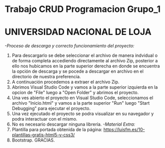 # Trabajo CRUD Programacion Grupo_1
# UNIVERSIDAD NACIONAL DE LOJA
_-Proceso de descarga y correcto funcionamiento del proyecto:_
1. Para descargarlo se debe seleccionar el archivo de manera indvidual o de forma completa accediendo directamente al archivo Zip, posterior a ello nos hubicamos en la parte superior derecha en donde se encuentra la opción de descarga y se pocede a descargar en archivo en el directorio de nuestra preferencia.
2. A continuación procedemos a extraer el archivo Zip.
3. Abrimos Visual Studio Code y vamos a la parte superior izquierda en la opcion de "File" luego a "Open Folder" y abrimos el proyecto.
4. Una ves abierto el proyecto en Visual Studio Code, seleccionamos el archivo "Inicio.html" y vamos a la parte superior "Run" luego "Start Debugging" para ejecutar el proyecto.
5. Una vez ejecutado el proyecto se podra visualizar en su navegador y podra interactuar con el mismo.
6. No es necesario descargar ninguna librería.
_-Material Extra:_ 
7. Plantilla para portada obtenida de la página: https://luisfm.es/10-plantillas-gratis-html5-y-css3/
8. Bootstrap. 
GRACIAS.
